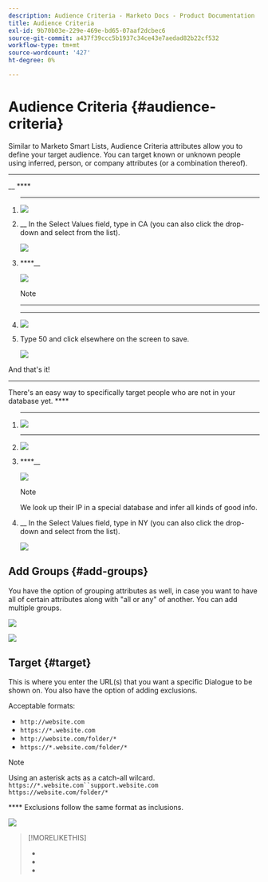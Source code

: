 ```yaml
---
description: Audience Criteria - Marketo Docs - Product Documentation
title: Audience Criteria
exl-id: 9b70b03e-229e-469e-bd65-07aaf2dcbec6
source-git-commit: a437f39ccc5b1937c34ce43e7aedad82b22cf532
workflow-type: tm+mt
source-wordcount: '427'
ht-degree: 0%

---
```


# Audience Criteria {#audience-criteria}

Similar to Marketo Smart Lists, Audience Criteria attributes allow you to define your target audience. You can target known or unknown people using inferred, person, or company attributes (or a combination thereof).

****

__ ****

1. ****

   ![](assets/audience-criteria-1.png)

1. __ In the Select Values field, type in CA (you can also click the drop-down and select from the list).

   ![](assets/audience-criteria-2.png)

1. ****__

   ![](assets/audience-criteria-3.png)

   >[!NOTE]
   >
   >****

1. ****

   ![](assets/audience-criteria-4.png)

1. Type 50 and click elsewhere on the screen to save.

   ![](assets/audience-criteria-5.png)

And that&#39;s it!

****

There&#39;s an easy way to specifically target people who are not in your database yet. ****

1. ****

   ![](assets/audience-criteria-6.png)

1. ****

   ![](assets/audience-criteria-7.png)

1. ****__

   ![](assets/audience-criteria-8.png)

   >[!NOTE]
   >
   >[](/help/marketo/product-docs/administration/additional-integrations/add-munchkin-tracking-code-to-your-website.md) We look up their IP in a special database and infer all kinds of good info.

1. __ In the Select Values field, type in NY (you can also click the drop-down and select from the list).

   ![](assets/audience-criteria-9.png)

## Add Groups {#add-groups}

You have the option of grouping attributes as well, in case you want to have all of certain attributes along with &quot;all or any&quot; of another. You can add multiple groups.

![](assets/audience-criteria-10.png)

![](assets/audience-criteria-11.png)

## Target {#target}

This is where you enter the URL(s) that you want a specific Dialogue to be shown on. You also have the option of adding exclusions.

Acceptable formats:

* `http://website.com`
* `https://*.website.com`
* `http://website.com/folder/*`
* `https://*.website.com/folder/*`

>[!NOTE]
>
>Using an asterisk acts as a catch-all wilcard. `https://*.website.com``support.website.com` `https://website.com/folder/*`

**** Exclusions follow the same format as inclusions.

![](assets/audience-criteria-12.png)

>[!MORELIKETHIS]
>
>* [](/help/marketo/product-docs/demand-generation/dynamic-chat/dialogues/create-a-dialogue.md)
>* [](/help/marketo/product-docs/demand-generation/dynamic-chat/dialogues/stream-designer.md)
>* [](/help/marketo/product-docs/demand-generation/dynamic-chat/dialogues/reports.md)

